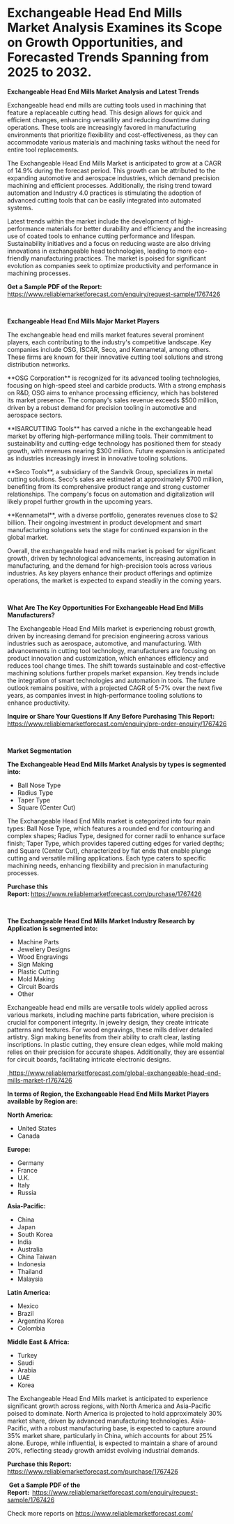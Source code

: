 <p><h1>Exchangeable Head End Mills Market Analysis Examines its Scope on Growth Opportunities, and Forecasted Trends Spanning from 2025 to 2032.</h1></p><p><strong>Exchangeable Head End Mills Market Analysis and Latest Trends</strong></p>
<p><p>Exchangeable head end mills are cutting tools used in machining that feature a replaceable cutting head. This design allows for quick and efficient changes, enhancing versatility and reducing downtime during operations. These tools are increasingly favored in manufacturing environments that prioritize flexibility and cost-effectiveness, as they can accommodate various materials and machining tasks without the need for entire tool replacements.</p><p>The Exchangeable Head End Mills Market is anticipated to grow at a CAGR of 14.9% during the forecast period. This growth can be attributed to the expanding automotive and aerospace industries, which demand precision machining and efficient processes. Additionally, the rising trend toward automation and Industry 4.0 practices is stimulating the adoption of advanced cutting tools that can be easily integrated into automated systems.</p><p>Latest trends within the market include the development of high-performance materials for better durability and efficiency and the increasing use of coated tools to enhance cutting performance and lifespan. Sustainability initiatives and a focus on reducing waste are also driving innovations in exchangeable head technologies, leading to more eco-friendly manufacturing practices. The market is poised for significant evolution as companies seek to optimize productivity and performance in machining processes.</p></p>
<p><strong>Get a Sample PDF of the Report:&nbsp;</strong> <a href="https://www.reliablemarketforecast.com/enquiry/request-sample/1767426?utm_campaign=3103&utm_medium=2&utm_source=Github&utm_content=ia&utm_term=11042025&utm_id=exchangeable-head-end-mills">https://www.reliablemarketforecast.com/enquiry/request-sample/1767426</a></p>
<p>&nbsp;</p>
<p><strong>Exchangeable Head End Mills Major Market Players</strong></p>
<p><p>The exchangeable head end mills market features several prominent players, each contributing to the industry's competitive landscape. Key companies include OSG, ISCAR, Seco, and Kennametal, among others. These firms are known for their innovative cutting tool solutions and strong distribution networks.</p><p>**OSG Corporation** is recognized for its advanced tooling technologies, focusing on high-speed steel and carbide products. With a strong emphasis on R&D, OSG aims to enhance processing efficiency, which has bolstered its market presence. The company's sales revenue exceeds $500 million, driven by a robust demand for precision tooling in automotive and aerospace sectors.</p><p>**ISARCUTTING Tools** has carved a niche in the exchangeable head market by offering high-performance milling tools. Their commitment to sustainability and cutting-edge technology has positioned them for steady growth, with revenues nearing $300 million. Future expansion is anticipated as industries increasingly invest in innovative tooling solutions.</p><p>**Seco Tools**, a subsidiary of the Sandvik Group, specializes in metal cutting solutions. Seco's sales are estimated at approximately $700 million, benefiting from its comprehensive product range and strong customer relationships. The company's focus on automation and digitalization will likely propel further growth in the upcoming years.</p><p>**Kennametal**, with a diverse portfolio, generates revenues close to $2 billion. Their ongoing investment in product development and smart manufacturing solutions sets the stage for continued expansion in the global market.</p><p>Overall, the exchangeable head end mills market is poised for significant growth, driven by technological advancements, increasing automation in manufacturing, and the demand for high-precision tools across various industries. As key players enhance their product offerings and optimize operations, the market is expected to expand steadily in the coming years.</p></p>
<p>&nbsp;</p>
<p><strong>What Are The Key Opportunities For Exchangeable Head End Mills Manufacturers?</strong></p>
<p><p>The Exchangeable Head End Mills market is experiencing robust growth, driven by increasing demand for precision engineering across various industries such as aerospace, automotive, and manufacturing. With advancements in cutting tool technology, manufacturers are focusing on product innovation and customization, which enhances efficiency and reduces tool change times. The shift towards sustainable and cost-effective machining solutions further propels market expansion. Key trends include the integration of smart technologies and automation in tools. The future outlook remains positive, with a projected CAGR of 5-7% over the next five years, as companies invest in high-performance tooling solutions to enhance productivity.</p></p>
<p><strong>Inquire or Share Your Questions If Any Before Purchasing This Report:</strong> <a href="https://www.reliablemarketforecast.com/enquiry/pre-order-enquiry/1767426?utm_campaign=3103&utm_medium=2&utm_source=Github&utm_content=ia&utm_term=11042025&utm_id=exchangeable-head-end-mills">https://www.reliablemarketforecast.com/enquiry/pre-order-enquiry/1767426</a></p>
<p>&nbsp;</p>
<p><strong>Market Segmentation</strong></p>
<p><strong>The Exchangeable Head End Mills Market Analysis by types is segmented into:</strong></p>
<p><ul><li>Ball Nose Type</li><li>Radius Type</li><li>Taper Type</li><li>Square (Center Cut)</li></ul></p>
<p><p>The Exchangeable Head End Mills market is categorized into four main types: Ball Nose Type, which features a rounded end for contouring and complex shapes; Radius Type, designed for corner radii to enhance surface finish; Taper Type, which provides tapered cutting edges for varied depths; and Square (Center Cut), characterized by flat ends that enable plunge cutting and versatile milling applications. Each type caters to specific machining needs, enhancing flexibility and precision in manufacturing processes.</p></p>
<p><strong>Purchase this Report:&nbsp;</strong><a href="https://www.reliablemarketforecast.com/purchase/1767426?utm_campaign=3103&utm_medium=2&utm_source=Github&utm_content=ia&utm_term=11042025&utm_id=exchangeable-head-end-mills">https://www.reliablemarketforecast.com/purchase/1767426</a></p>
<p>&nbsp;</p>
<p><strong>The Exchangeable Head End Mills Market Industry Research by Application is segmented into:</strong></p>
<p><ul><li>Machine Parts</li><li>Jewellery Designs</li><li>Wood Engravings</li><li>Sign Making</li><li>Plastic Cutting</li><li>Mold Making</li><li>Circuit Boards</li><li>Other</li></ul></p>
<p><p>Exchangeable head end mills are versatile tools widely applied across various markets, including machine parts fabrication, where precision is crucial for component integrity. In jewelry design, they create intricate patterns and textures. For wood engravings, these mills deliver detailed artistry. Sign making benefits from their ability to craft clear, lasting inscriptions. In plastic cutting, they ensure clean edges, while mold making relies on their precision for accurate shapes. Additionally, they are essential for circuit boards, facilitating intricate electronic designs.</p></p>
<p><a href="https://www.reliablemarketforecast.com/global-exchangeable-head-end-mills-market-r1767426?utm_campaign=3103&utm_medium=2&utm_source=Github&utm_content=ia&utm_term=11042025&utm_id=exchangeable-head-end-mills">&nbsp;https://www.reliablemarketforecast.com/global-exchangeable-head-end-mills-market-r1767426</a></p>
<p><strong>In terms of Region, the Exchangeable Head End Mills Market Players available by Region are:</strong></p>
<p>
    <p> <strong> North America: </strong>
        <ul>
            <li>United States</li>
            <li>Canada</li>
        </ul>
        </p> 
    <p> <strong> Europe: </strong>
        <ul>
            <li>Germany</li>
            <li>France</li>
            <li>U.K.</li>
            <li>Italy</li>
            <li>Russia</li>
        </ul>
        </p> 
    <p> <strong> Asia-Pacific: </strong>
        <ul>
            <li>China</li>
            <li>Japan</li>
            <li>South Korea</li>
            <li>India</li>
            <li>Australia</li>
            <li>China Taiwan</li>
            <li>Indonesia</li>
            <li>Thailand</li>
            <li>Malaysia</li>
        </ul>
        </p> 
    <p> <strong> Latin America: </strong>
        <ul>
            <li>Mexico</li>
            <li>Brazil</li>
            <li>Argentina Korea</li>
            <li>Colombia</li>
        </ul>
        </p> 
    <p> <strong> Middle East & Africa: </strong>
        <ul>
            <li>Turkey</li>
            <li>Saudi</li>
            <li>Arabia</li>
            <li>UAE</li>
            <li>Korea</li>
        </ul>
    </p>
    </p>
<p><p>The Exchangeable Head End Mills market is anticipated to experience significant growth across regions, with North America and Asia-Pacific poised to dominate. North America is projected to hold approximately 30% market share, driven by advanced manufacturing technologies. Asia-Pacific, with a robust manufacturing base, is expected to capture around 35% market share, particularly in China, which accounts for about 25% alone. Europe, while influential, is expected to maintain a share of around 20%, reflecting steady growth amidst evolving industrial demands.</p></p>
<p><strong>Purchase this Report: </strong><a href="https://www.reliablemarketforecast.com/purchase/1767426?utm_campaign=3103&utm_medium=2&utm_source=Github&utm_content=ia&utm_term=11042025&utm_id=exchangeable-head-end-mills">https://www.reliablemarketforecast.com/purchase/1767426</a></p>
<p>&nbsp;<strong>Get a Sample PDF of the Report:&nbsp;&nbsp;</strong><a href="https://www.reliablemarketforecast.com/enquiry/request-sample/1767426?utm_campaign=3103&utm_medium=2&utm_source=Github&utm_content=ia&utm_term=11042025&utm_id=exchangeable-head-end-mills">https://www.reliablemarketforecast.com/enquiry/request-sample/1767426</a></p>
<p><strong></strong></p>
<p>Check more reports on <a href="https://www.reliablemarketforecast.com/?utm_campaign=3103&utm_medium=2&utm_source=Github&utm_content=ia&utm_term=11042025&utm_id=exchangeable-head-end-mills">https://www.reliablemarketforecast.com/</a></p>